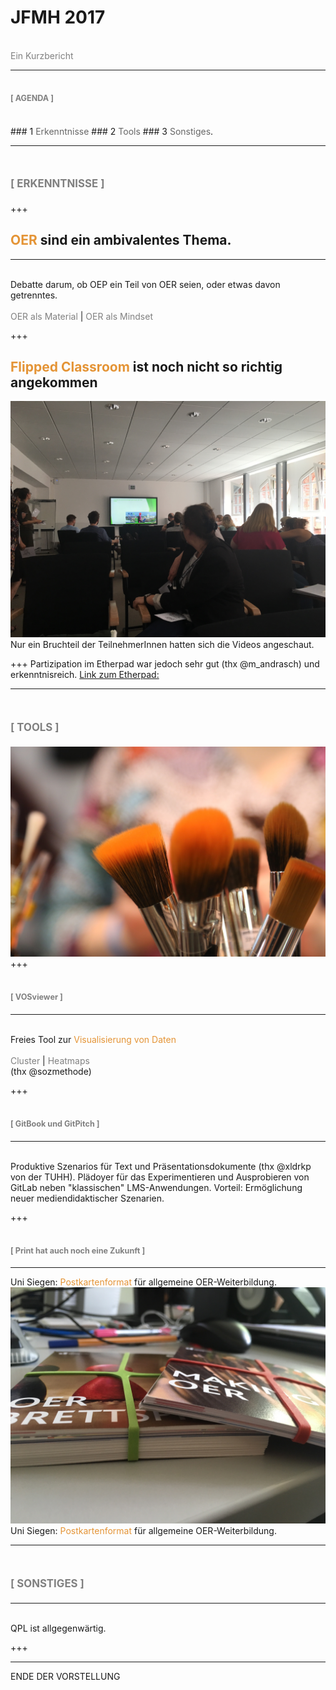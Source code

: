 # JFMH 2017
<br>
<span style="color:gray">Ein Kurzbericht</span>

---

## <span style="color:gray; font-size:0.6em;">[ AGENDA ]</span>

<br>
### 1 <span style="color: #666666">Erkenntnisse</span>
### <span class="fragment" data-fragment-index="1">2 <span style="color: #666666">Tools</span>
### <span class="fragment" data-fragment-index="2">3 <span style="color: #666666">Sonstiges</span>.</li>

---
# <span style="color:gray; font-size:0.6em;">[ ERKENNTNISSE ]</span>

+++
## <span style="color: #e49436">OER</span> sind ein ambivalentes Thema.
***
<br>
Debatte darum, ob OEP ein Teil von OER seien, oder etwas davon getrenntes.<br><br>
<span style="font-size:1em; color:gray">OER als Material</span> |
<span style="font-size:1em; color:gray">OER als Mindset</span>

+++
## <span style="color: #e49436">Flipped Classroom</span> ist noch nicht so richtig angekommen
![Image](./JFMH17.jpg)
Nur ein Bruchteil der TeilnehmerInnen hatten sich die Videos angeschaut.

+++
Partizipation im Etherpad war jedoch sehr gut (thx @m_andrasch) und erkenntnisreich.
[Link zum Etherpad: ](https://pad.hs-wismar.de/p/jfmh17)

---
# <span style="color:gray; font-size:0.6em;">[ TOOLS ]</span>
![Image](./brushes.jpg)
+++
## <span style="color:gray; font-size:0.6em;">[ VOSviewer ]</span>
***
<br>
Freies Tool zur <span style="color: #e49436">Visualisierung von Daten</span><br><br>
<span style="font-size:1em; color:gray">Cluster</span> |
<span style="font-size:1em; color:gray">Heatmaps</span><br>(thx @sozmethode)

+++
## <span style="color:gray; font-size:0.6em;">[ GitBook und GitPitch ]</span>
***
<br>
Produktive Szenarios für Text und Präsentationsdokumente (thx @xldrkp von der TUHH).
Plädoyer für das Experimentieren und Ausprobieren von GitLab neben "klassischen" LMS-Anwendungen. Vorteil: Ermöglichung neuer mediendidaktischer Szenarien.

+++
## <span style="color:gray; font-size:0.6em;">[ Print hat auch noch eine Zukunft ]</span>
***
Uni Siegen: <span style="color: #e49436">Postkartenformat</span> für allgemeine OER-Weiterbildung.
![Image](./oerpostkarten.jpg)
Uni Siegen: <span style="color: #e49436">Postkartenformat</span> für allgemeine OER-Weiterbildung.

---
# <span style="color:gray; font-size:0.6em;">[ SONSTIGES ]</span>
***
<br>
QPL ist allgegenwärtig.

+++


---

ENDE DER VORSTELLUNG
